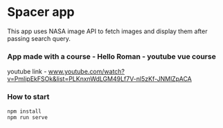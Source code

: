 # Spacer app

This app uses NASA image API to fetch images and display them after passing search query.

### App made with a course - Hello Roman - youtube vue course

youtube link - www.youtube.com/watch?v=PmlipEkFSOk&list=PLKnxnWdLGM49Lf7V-nl5zKf-JNMlZpACA

### How to start

```
npm install
npm run serve
```